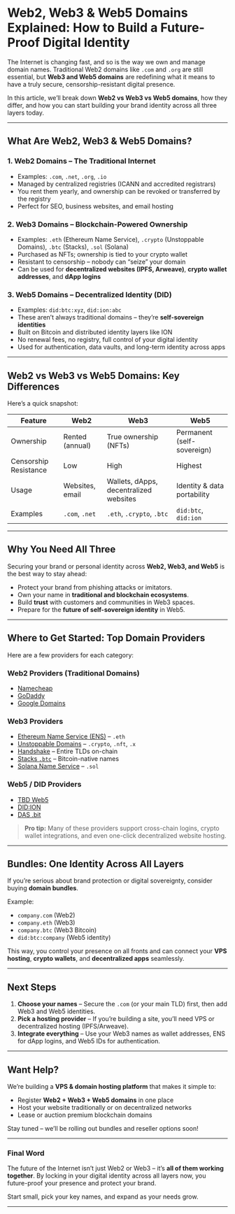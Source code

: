 


# **Web2, Web3 & Web5 Domains Explained: How to Build a Future-Proof Digital Identity**

The Internet is changing fast, and so is the way we own and manage domain names. Traditional Web2 domains like `.com` and `.org` are still essential, but **Web3 and Web5 domains** are redefining what it means to have a truly secure, censorship-resistant digital presence.

In this article, we’ll break down **Web2 vs Web3 vs Web5 domains**, how they differ, and how you can start building your brand identity across all three layers today.

---

## **What Are Web2, Web3 & Web5 Domains?**

### **1. Web2 Domains – The Traditional Internet**

* Examples: `.com`, `.net`, `.org`, `.io`
* Managed by centralized registries (ICANN and accredited registrars)
* You rent them yearly, and ownership can be revoked or transferred by the registry
* Perfect for SEO, business websites, and email hosting

### **2. Web3 Domains – Blockchain-Powered Ownership**

* Examples: `.eth` (Ethereum Name Service), `.crypto` (Unstoppable Domains), `.btc` (Stacks), `.sol` (Solana)
* Purchased as NFTs; ownership is tied to your crypto wallet
* Resistant to censorship – nobody can “seize” your domain
* Can be used for **decentralized websites (IPFS, Arweave)**, **crypto wallet addresses**, and **dApp logins**

### **3. Web5 Domains – Decentralized Identity (DID)**

* Examples: `did:btc:xyz`, `did:ion:abc`
* These aren’t always traditional domains – they’re **self-sovereign identities**
* Built on Bitcoin and distributed identity layers like ION
* No renewal fees, no registry, full control of your digital identity
* Used for authentication, data vaults, and long-term identity across apps

---

## **Web2 vs Web3 vs Web5 Domains: Key Differences**

Here’s a quick snapshot:

| **Feature**           | **Web2**        | **Web3**                               | **Web5**                    |
| --------------------- | --------------- | -------------------------------------- | --------------------------- |
| Ownership             | Rented (annual) | True ownership (NFTs)                  | Permanent (self-sovereign)  |
| Censorship Resistance | Low             | High                                   | Highest                     |
| Usage                 | Websites, email | Wallets, dApps, decentralized websites | Identity & data portability |
| Examples              | `.com`, `.net`  | `.eth`, `.crypto`, `.btc`              | `did:btc`, `did:ion`        |

---

## **Why You Need All Three**

Securing your brand or personal identity across **Web2, Web3, and Web5** is the best way to stay ahead:

* Protect your brand from phishing attacks or imitators.
* Own your name in **traditional and blockchain ecosystems**.
* Build **trust** with customers and communities in Web3 spaces.
* Prepare for the **future of self-sovereign identity** in Web5.

---

## **Where to Get Started: Top Domain Providers**

Here are a few providers for each category:

### **Web2 Providers (Traditional Domains)**

* [Namecheap](https://namecheap.com)
* [GoDaddy](https://godaddy.com)
* [Google Domains](https://domains.google)

### **Web3 Providers**

* [Ethereum Name Service (ENS)](https://ens.domains) – `.eth`
* [Unstoppable Domains](https://unstoppabledomains.com) – `.crypto`, `.nft`, `.x`
* [Handshake](https://handshake.org) – Entire TLDs on-chain
* [Stacks `.btc`](https://btc.us) – Bitcoin-native names
* [Solana Name Service](https://bonfida.org) – `.sol`

### **Web5 / DID Providers**

* [TBD Web5](https://developer.tbd.website/projects/web5/)
* [DID\:ION](https://identity.foundation/ion/)
* [DAS .bit](https://did.id/)

> **Pro tip:** Many of these providers support cross-chain logins, crypto wallet integrations, and even one-click decentralized website hosting.

---

## **Bundles: One Identity Across All Layers**

If you’re serious about brand protection or digital sovereignty, consider buying **domain bundles**.

Example:

* `company.com` (Web2)
* `company.eth` (Web3)
* `company.btc` (Web3 Bitcoin)
* `did:btc:company` (Web5 identity)

This way, you control your presence on all fronts and can connect your **VPS hosting**, **crypto wallets**, and **decentralized apps** seamlessly.

---

## **Next Steps**

1. **Choose your names** – Secure the `.com` (or your main TLD) first, then add Web3 and Web5 identities.
2. **Pick a hosting provider** – If you’re building a site, you’ll need VPS or decentralized hosting (IPFS/Arweave).
3. **Integrate everything** – Use your Web3 names as wallet addresses, ENS for dApp logins, and Web5 IDs for authentication.

---

## **Want Help?**

We’re building a **VPS & domain hosting platform** that makes it simple to:

* Register **Web2 + Web3 + Web5 domains** in one place
* Host your website traditionally or on decentralized networks
* Lease or auction premium blockchain domains

Stay tuned – we’ll be rolling out bundles and reseller options soon!

---

### **Final Word**

The future of the Internet isn’t just Web2 or Web3 – it’s **all of them working together**. By locking in your digital identity across all layers now, you future-proof your presence and protect your brand.

Start small, pick your key names, and expand as your needs grow.

---
